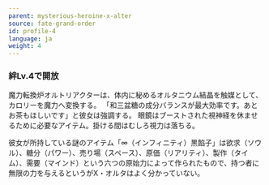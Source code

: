 ```yaml
---
parent: mysterious-heroine-x-alter
source: fate-grand-order
id: profile-4
language: ja
weight: 4
---
```


### 絆Lv.4で開放

魔力転換炉オルトリアクターは、体内に秘めるオルタニウム結晶を触媒として、カロリーを魔力へ変換する。
「和三盆糖の成分バランスが最大効率です。あとお茶もほしいです」と彼女は強調する。
眼鏡はブーストされた視神経を休ませるために必要なアイテム。掛ける間はむしろ視力は落ちる。

彼女が所持している謎のアイテム「∞（インフィニティ）黒餡子」は欲求（ソウル）、糖分（パワー）、売り場（スペース）、原価（リアリティ）、製作（タイム）、需要（マインド）という六つの原始力によって作られたもので、持つ者に無限の力を与えるというがX・オルタはよく分かっていない。
